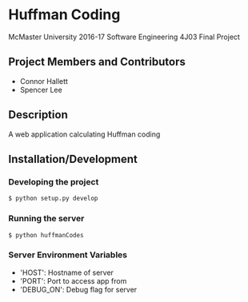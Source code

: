 # Huffman Coding

McMaster University 2016-17 Software Engineering 4J03 Final Project

## Project Members and Contributors

+ Connor Hallett
+ Spencer Lee

## Description

A web application calculating Huffman coding

## Installation/Development

### Developing the project

    $ python setup.py develop

### Running the server

    $ python huffmanCodes

### Server Environment Variables

- 'HOST': Hostname of server
- 'PORT': Port to access app from
- 'DEBUG_ON': Debug flag for server
